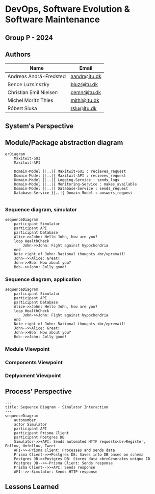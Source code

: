 # DevOps, Software Evolution & Software Maintenance

## Group P - 2024

## Authors

| Name | Email |
|------|-------|
| Andreas Andrä-Fredsted | <aandr@itu.dk> |
| Bence Luzsinszky | <bluz@itu.dk> |
| Christian Emil Nielsen | <cemn@itu.dk> |
| Michel Moritz Thies | <mithi@itu.dk> |
| Róbert Sluka | <rslu@itu.dk> |

## System's Perspective

## Module/Package abstraction diagram

```mermaid
erDiagram
    Maxitwit-GUI
    Maxitwit-API

    Domain-Model }|..|{ Maxitwit-GUI : recieves_request
    Domain-Model }|..|{ Maxitwit-API : recieves_request
    Domain-Model }|..|{ Logging-Service : sends_logs
    Domain-Model }|..|{ Monitoring-Service : makes_available
    Domain-Model }|..|{ Database-Service : sends_request
    Database-Service }|..|{ Domain-Model : answers_request


```

### Sequence diagram, simulator

```mermaid
sequenceDiagram
    participant Simulator
    participant API
    participant Database
    Alice->>John: Hello John, how are you?
    loop HealthCheck
        John->>John: Fight against hypochondria
    end
    Note right of John: Rational thoughts <br/>prevail!
    John-->>Alice: Great!
    John->>Bob: How about you?
    Bob-->>John: Jolly good!
```

### Sequence diagram, application

```mermaid
sequenceDiagram
    participant Simulator
    participant API
    participant Database
    Alice->>John: Hello John, how are you?
    loop HealthCheck
        John->>John: Fight against hypochondria
    end
    Note right of John: Rational thoughts <br/>prevail!
    John-->>Alice: Great!
    John->>Bob: How about you?
    Bob-->>John: Jolly good!
```

### Module Viewpoint

### Components Viewpoint

### Deplyoment Viewpoint

## Process' Perspective

```mermaid
---
title: Sequence Diagram - Simulator Interaction
---
sequenceDiagram
    autonumber
    actor Simulator
    participant API
    participant Prisma Client
    participant Postgres DB
    Simulator->>+API: Sends automated HTTP requests<br>Register, Follow, Unfollow, Tweet
    API->>-Prisma Client: Processes and sends data
    Prisma Client->>+Postgres DB: Saves into DB based on schema 
    Postgres DB->>Postgres DB: Stores data <br>Generates unique ID
    Postgres DB-->>-Prisma Client: Sends response
    Prisma Client-->>+API: Sends response
    API-->>-Simulator: Sends HTTP response 
```

## Lessons Learned
